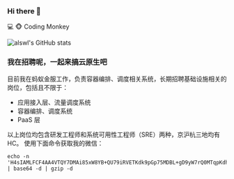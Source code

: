 ### Hi there 👋

💻 🐵 Coding Monkey

![alswl's GitHub stats](https://github-readme-stats.vercel.app/api?username=alswl)


### 我在招聘呢，一起来搞云原生吧

目前我在蚂蚁金服工作，负责容器编排、调度相关系统，长期招聘基础设施相关的岗位，包括且不限于：

- 应用接入层、流量调度系统
- 容器编排、调度系统
- PaaS 层

以上岗位均包含研发工程师和系统可用性工程师（SRE）两种，京沪杭三地均有 HC。 使用下面命令获取我的微信：

```
echo -n 'H4sIAMLFCF4AA4VTQY7DMAi85xW8YB+QU79iRVETKdk9pGp75MDBL+gD9yW7rQ0MTqpKdhRsM8AMjGual57Sst2W++n8tL6Gn7W7jcOULj1tQ/qmyzRvNK/pPNK164jo9yH7Vc79jpp95FHAcnB6Wlx3dcz/Vln1vvUAoFyWAhXn8icK8zoiD4c+CrVLtz40nAxfiWA7TzpgDe2KBYHpAL3sAmbECP46e1JLssot3fxyZoNhMgZEawMphAJ/ZFKoB5OWxyEhARkhA7EjNuLhTkJuEqSwdxw6YH+NSoUMUTMr2TC11KzdzDGmdh9jvzEEEuCkIdSF8Heo4fuxsg42MMOpJKhMOXDwdrgEqkQ9TBJp8LmZ1ThibrGn2ybpHanT92HMfHhdXOhErFYV/gM/ahLuzAQAAA==' | base64 -d | gzip -d
```
